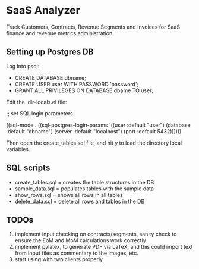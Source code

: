 # SaaS Analyzer

Track Customers, Contracts, Revenue Segments and Invoices for SaaS finance and revenue metrics administration.

## Setting up Postgres DB

Log into psql:

- CREATE DATABASE dbname;
- CREATE USER user WITH PASSWORD 'password';
- GRANT ALL PRIVILEGES ON DATABASE dbame TO user;

Edit the .dir-locals.el file:

;; set SQL login parameters

((sql-mode . ((sql-postgres-login-params 
  '((user :default "user")
    (database :default "dbname")
    (server :default "localhost")
    (port :default 5432))))))
	
Then open the create_tables.sql file, and hit y to load the directory local variables.

## SQL scripts

- create_tables.sql = creates the table structures in the DB
- sample_data.sql = populates tables with the sample data
- show_rows.sql = shows all rows in all tables
- delete_data.sql = delete all rows and tables in the DB

## TODOs

1. implement input checking on contracts/segments, sanity check to ensure the EoM and MoM calculations work correctly
2. implement pylatex, to generate PDF via LaTeX, and this could import text from input files as commentary to the images, etc.
3. start using with two clients properly
